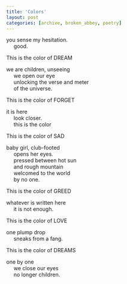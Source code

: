 ```yaml
---
title: 'Colors'
layout: post
categories: [archive, broken_abbey, poetry]
---
```

you sense my hesitation.<br />
&nbsp;&nbsp;&nbsp;&nbsp;
good.

This is the color of DREAM

we are children, unseeing<br />
&nbsp;&nbsp;&nbsp;&nbsp;
we open our eye<br />
&nbsp;&nbsp;&nbsp;&nbsp;
unlocking the verse and meter<br />
&nbsp;&nbsp;&nbsp;&nbsp;
of the universe.

This is the color of FORGET

it is here<br />
&nbsp;&nbsp;&nbsp;&nbsp;
look closer.<br />
&nbsp;&nbsp;&nbsp;&nbsp;
this is the color

This is the color of SAD

baby girl, club-footed<br />
&nbsp;&nbsp;&nbsp;&nbsp;
opens her eyes.<br />
&nbsp;&nbsp;&nbsp;&nbsp;
pressed between hot sun<br />
&nbsp;&nbsp;&nbsp;&nbsp;
and rough mountain<br />
&nbsp;&nbsp;&nbsp;&nbsp;
welcomed to the world<br />
&nbsp;&nbsp;&nbsp;&nbsp;
by no one.

This is the color of GREED

whatever is written here<br />
&nbsp;&nbsp;&nbsp;&nbsp;
it is not enough.

This is the color of LOVE

one plump drop<br />
&nbsp;&nbsp;&nbsp;&nbsp;
sneaks from a fang.

This is the color of DREAMS

one by one<br />
&nbsp;&nbsp;&nbsp;&nbsp;
we close our eyes<br />
&nbsp;&nbsp;&nbsp;&nbsp;
no longer children.